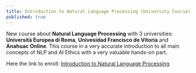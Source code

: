 ```yaml
---
title: Introduction to Natural Language Processing (University Course)
published: true
---
```

New course about **Natural Language Processing** with 3 universities: **Università Europea di Roma**, **Univesidad Francisco de Vitoria** and **Anahuac Online**.
This course in a very accurate introduction to all main concepts of NLP and AI Ethics with a very valuable hands-on part.

Here the link to enroll:
[Introduction to Natural Language Processing](https://powerlearning.anahuaconline.com/course/nlp)
